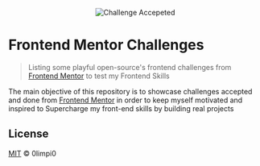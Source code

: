 <p align="center"><img src="https://cloud.githubusercontent.com/assets/3603793/23482593/669e9444-feae-11e6-9b6b-d1a53faf984a.png" alt="Challenge Accepeted"></p>

# Frontend Mentor Challenges

> Listing some playful open-source's frontend challenges from  [Frontend Mentor](https://www.frontendmentor.io/) to test my Frontend Skills


The main objective of this repository is to showcase challenges accepted and done from [Frontend Mentor](https://www.frontendmentor.io/) in order to keep myself motivated and inspired to Supercharge my front-end skills by building real projects

## License

[MIT](/license) &copy; 0limpi0
